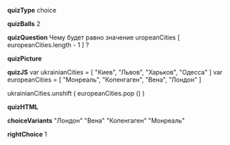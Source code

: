 ____quizType____
choice

____quizBalls____
2

____quizQuestion____
Чему будет равно значение uropeanCities [ europeanCities.length - 1 ] ?

____quizPicture____


____quizJS____
var ukrainianCities = [
    "Киев",
    "Львов",
    "Харьков",
    "Одесса"
]
var europeanCities = [
    "Монреаль",
    "Копенгаген",
    "Вена",
    "Лондон"
]

ukrainianCities.unshift (
    europeanCities.pop ()
)

____quizHTML____



____choiceVariants____
"Лондон"
"Вена"
"Копенгаген"
"Монреаль"


____rightChoice____
1
